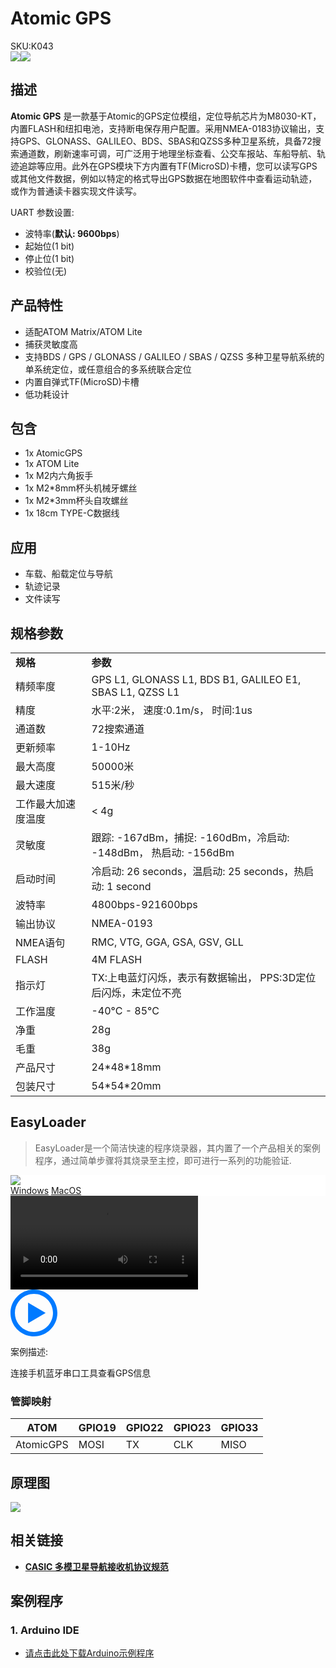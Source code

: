 # Atomic GPS

<div class="badge badge-pill badge-primary product_sku_tag">SKU:K043</div>

<div class="product_pic"><img src="assets/img/product_pics/atom_base/atomicGPS/atomicgps_01.webp" ><img src="assets/img/product_pics/atom_base/atomicGPS/atomicgps_02.webp"></div>

## 描述

**Atomic GPS** 是一款基于Atomic的GPS定位模组，定位导航芯片为M8030-KT，内置FLASH和纽扣电池，支持断电保存用户配置。采用NMEA-0183协议输出，支持GPS、GLONASS、GALILEO、BDS、SBAS和QZSS多种卫星系统，具备72搜索通道数，刷新速率可调，可广泛用于地理坐标查看、公交车报站、车船导航、轨迹追踪等应用。此外在GPS模块下方内置有TF(MicroSD)卡槽，您可以读写GPS或其他文件数据，例如以特定的格式导出GPS数据在地图软件中查看运动轨迹，或作为普通读卡器实现文件读写。

UART 参数设置:
- 波特率(**默认: 9600bps**)
- 起始位(1 bit)
- 停止位(1 bit)
- 校验位(无)

## 产品特性

- 适配ATOM Matrix/ATOM Lite
- 捕获灵敏度高
- 支持BDS / GPS / GLONASS / GALILEO / SBAS / QZSS 多种卫星导航系统的单系统定位，或任意组合的多系统联合定位
- 内置自弹式TF(MicroSD)卡槽
- 低功耗设计

## 包含

- 1x AtomicGPS
- 1x ATOM Lite
- 1x M2内六角扳手
- 1x M2*8mm杯头机械牙螺丝
- 1x M2*3mm杯头自攻螺丝
- 1x 18cm TYPE-C数据线

## 应用

- 车载、船载定位与导航
- 轨迹记录
- 文件读写

## 规格参数

<table>
   <tr style="font-weight:bold">
      <td>规格</td>
      <td>参数</td>
   </tr>
   <tr>
      <td>精频率度</td>
      <td>GPS L1, GLONASS L1, BDS B1, GALILEO E1, SBAS L1, QZSS L1</td>
   </tr>
   <tr>
      <td>精度</td>
      <td>水平:2米， 速度:0.1m/s， 时间:1us</td>
   </tr>
   <tr>
      <td>通道数</td>
      <td>72搜索通道</td>
   </tr>
   <tr>
      <td>更新频率</td>
      <td>1-10Hz</td>
   </tr>
   <tr>
      <td>最大高度</td>
      <td>50000米</td>
   </tr>
   <tr>
      <td>最大速度</td>
      <td>515米/秒</td>
   </tr>
   <tr>
      <td>工作最大加速度温度</td>
      <td> < 4g</td>
   </tr>
   <tr>
      <td>灵敏度</td>
      <td>跟踪: -167dBm，捕捉: -160dBm，冷启动: -148dBm， 热启动: -156dBm</td>
   </tr>
   <tr>
      <td>启动时间</td>
      <td>冷启动: 26 seconds，温启动: 25 seconds，热启动: 1 second</td>
   </tr>
   <tr>
      <td>波特率</td>
      <td>4800bps-921600bps</td>
   </tr>
   <tr>
      <td>输出协议</td>
      <td>NMEA-0193</td>
   </tr>
   <tr>
      <td>NMEA语句</td>
      <td>RMC, VTG, GGA, GSA, GSV, GLL</td>
   </tr>
   <tr>
      <td>FLASH</td>
      <td>4M FLASH</td>
   </tr>
   <tr>
      <td>指示灯</td>
      <td>TX:上电蓝灯闪烁，表示有数据输出， PPS:3D定位后闪烁，未定位不亮</td>
   </tr>
   <tr>
      <td>工作温度</td>
      <td>-40°C - 85°C</td>
   </tr>
   <tr>
      <td>净重</td>
      <td>28g</td>
   </tr>
   <tr>
      <td>毛重</td>
      <td>38g</td>
   </tr>
   <tr>
      <td>产品尺寸</td>
      <td>24*48*18mm</td>
   </tr>
   <tr>
      <td>包装尺寸</td>
      <td>54*54*20mm</td>
   </tr>
</table>


## EasyLoader

>EasyLoader是一个简洁快速的程序烧录器，其内置了一个产品相关的案例程序，通过简单步骤将其烧录至主控，即可进行一系列的功能验证.

<div class="easyloader-box">
    <div style="background-color:white;">
        <div><img src="https://m5stack.oss-cn-shenzhen.aliyuncs.com/image/easyloader_intro.webp"></div>
        <div class="easyloader-btn">
            <a href="https://m5stack.oss-cn-shenzhen.aliyuncs.com/EasyLoader/Windows/ATOM_BASE/EasyLoader_Atomic_GPS.exe">Windows</a>
            <a href="https://m5stack.oss-cn-shenzhen.aliyuncs.com/EasyLoader/MacOS/ATOM_BASE/EasyLoader_AtomicGPS.dmg">MacOS</a>
            <!-- <a>Linux</a>
            <a>MacOS</a> -->
        </div>
    </div>
    <div>
        <video id="example_video" controls>
            <source src="https://m5stack.oss-cn-shenzhen.aliyuncs.com/video/Product_example_video/AtomBase/AtomGPS.mp4" type="video/mp4">
        </video>
        <div class="easyloader-mask">
        <a>
            <svg id="play-btn" t="1583228776634" class="icon" viewBox="0 0 1024 1024" version="1.1" xmlns="http://www.w3.org/2000/svg" p-id="4152" width="75" height="75"><path d="M512 0C229.216 0 0 229.216 0 512s229.216 512 512 512 512-229.216 512-512S794.784 0 512 0z m0 928C282.24 928 96 741.76 96 512S282.24 96 512 96s416 186.24 416 416-186.24 416-416 416zM384 288l384 224-384 224z" p-id="4153" fill="#007aff"></path></svg></a>
            <p>案例描述:</p>
            <p>连接手机蓝牙串口工具查看GPS信息</p>
        </div>
    </div>
</div>

### 管脚映射

<table class="table-1">
      <thead>
         <th>ATOM</th>
         <th>GPIO19</th>
         <th>GPIO22</th>
         <th>GPIO23</th>
         <th>GPIO33</th>
      </thead>
      <tbody>
         <tr>
            <td>AtomicGPS</td>
            <td>MOSI</td>
            <td>TX</td>
            <td>CLK</td>
            <td>MISO</td>
         </tr>
    </tbody>
</table>

## 原理图

<img src="assets/img/product_pics/atom_base/atomicGPS/atomicGPS_sch.webp">

## 相关链接

  - **[CASIC 多模卫星导航接收机协议规范](https://m5stack.oss-cn-shenzhen.aliyuncs.com/resource/docs/datasheet/unit/Multimode_satellite_navigation_receiver_cn.pdf)**

## 案例程序

### 1. Arduino IDE

- [请点击此处下载Arduino示例程序](https://github.com/m5stack/M5-ProductExampleCodes/tree/master/AtomBase/AtomicGPS)

<script>

   var purchase_link = 'https://m5stack.com/collections/m5-atom/products/atom-gps-kit-m8030-kt';

   anchor_search(purchase_link);
   scrollFunc();

</script>

